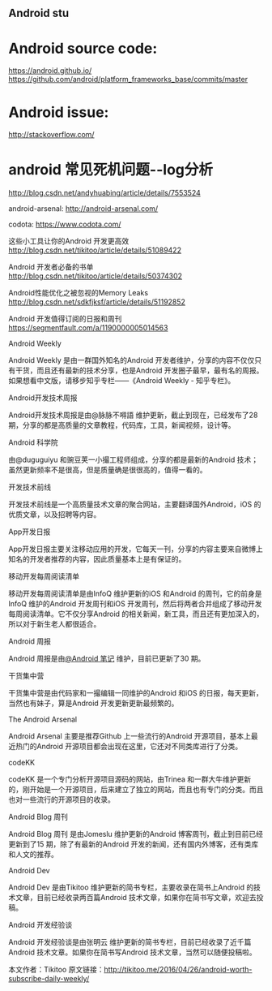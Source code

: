 ## Android stu

# Android source code:
https://android.github.io/
https://github.com/android/platform_frameworks_base/commits/master

# Android issue:
http://stackoverflow.com/

# android 常见死机问题--log分析
http://blog.csdn.net/andyhuabing/article/details/7553524



android-arsenal:
http://android-arsenal.com/


codota:
https://www.codota.com/



这些小工具让你的Android 开发更高效
http://blog.csdn.net/tikitoo/article/details/51089422


Android 开发者必备的书单
http://blog.csdn.net/tikitoo/article/details/50374302


Android性能优化之被忽视的Memory Leaks
http://blog.csdn.net/sdkfjksf/article/details/51192852





Android 开发值得订阅的日报和周刊
https://segmentfault.com/a/1190000005014563

Android Weekly

Android Weekly 是由一群国外知名的Android 开发者维护，分享的内容不仅仅只有干货，而且还有最新的技术分享，也是Android 开发圈子最早，最有名的周报。如果想看中文版，请移步知乎专栏——《Android Weekly - 知乎专栏》。

Android开发技术周报

Android开发技术周报是由@脉脉不嘚語 维护更新，截止到现在，已经发布了28 期，分享的都是高质量的文章教程，代码库，工具，新闻视频，设计等。

Android 科学院

由@duguguiyu 和豌豆荚一小撮工程师组成，分享的都是最新的Android 技术；虽然更新频率不是很高，但是质量确是很很高的，值得一看的。

开发技术前线

开发技术前线是一个高质量技术文章的聚合网站，主要翻译国外Android，iOS 的优质文章，以及招聘等内容。

App开发日报

App开发日报主要关注移动应用的开发，它每天一刊，分享的内容主要来自微博上知名的开发者推荐的内容，因此质量基本上是有保证的。

移动开发每周阅读清单

移动开发每周阅读清单是由InfoQ 维护更新的iOS 和Android 的周刊，它的前身是InfoQ 维护的Android 开发周刊和iOS 开发周刊，然后将两者合并组成了移动开发每周阅读清单。它不仅分享Android 的相关新闻，新工具，而且还有更加深入的，所以对于新生老人都很适合。

Android 周报

Android 周报是由[@Android 笔记]() 维护，目前已更新了30 期。

干货集中营

干货集中营是由代码家和一撮编辑一同维护的Android 和iOS 的日报，每天更新，当然也有妹子，算是Android 开发更新更新最频繁的。

The Android Arsenal

Android Arsenal 主要是推荐Github 上一些流行的Android 开源项目，基本上最近热门的Android 开源项目都会出现在这里，它还对不同类库进行了分类。

codeKK

codeKK 是一个专门分析开源项目源码的网站，由Trinea 和一群大牛维护更新的，刚开始是一个开源项目，后来建立了独立的网站，而且也有专门的分类。而且也对一些流行的开源项目的收录。

Android Blog 周刊

Android Blog 周刊 是由Jomeslu 维护更新的Android 博客周刊，截止到目前已经更新到了15 期，除了有最新的Android 开发的新闻，还有国内外博客，还有类库和人文的推荐。

Android Dev

Android Dev 是由Tikitoo 维护更新的简书专栏，主要收录在简书上Android 的技术文章，目前已经收录两百篇Android 技术文章，如果你在简书写文章，欢迎去投稿。

Android 开发经验谈

Android 开发经验谈是由张明云 维护更新的简书专栏，目前已经收录了近千篇Android 技术文章。如果你在简书写Android 技术文章，当然可以随便投稿啦。

本文作者：Tikitoo
原文链接：http://tikitoo.me/2016/04/26/android-worth-subscribe-daily-weekly/
